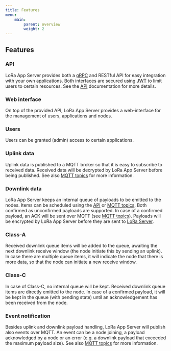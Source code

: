 ```yaml
---
title: Features
menu:
    main:
        parent: overview
        weight: 2
---
```


## Features

### API

LoRa App Server provides both a [gRPC](http://www.grpc.io) and RESTful API for
easy integration with your own applications. Both interfaces are secured
using [JWT](http://jwt.io/) to limit users to certain resources. See
the [API](api.md) documentation for more details.

### Web interface

On top of the provided API, LoRa App Server provides a web-interface for the
management of users, applications and nodes.

### Users

Users can be granted (admin) access to certain applications.

### Uplink data

Uplink data is published to a MQTT broker so that it is easy to subscribe
to received data. Received data will be decrypted by LoRa App Server before
being published. See also [MQTT topics](mqtt-topics.md) for more information.

### Downlink data

LoRa App Server keeps an internal queue of payloads to be emitted to the nodes.
Items can be scheduled using the [API](api.md) or
[MQTT topics](mqtt-topics.md). Both confirmed as unconfirmed payloads are
supported. In case of a confirmed payload, an ACK will be sent over MQTT
(see [MQTT topics](mqtt-topics.md)). Payloads will be encrypted by LoRa App
Server before they are sent to [LoRa Server](https://docs.loraserver.io/loraserver/).

### Class-A

Received downlink queue items will be added to the queue, awaiting the next
downlink receive window (the node initiate this by sending an uplink). In
case there are multiple queue items, it will indicate the node that there
is more data, so that the node can initiate a new receive window.

### Class-C

In case of Class-C, no internal queue will be kept. Received downlink queue
items are directly emitted to the node. In case of a confirmed payload, it will
be kept in the queue (with pending state) until an acknowledgement has been
received from the node.

### Event notification

Besides uplink and downlink payload handling, LoRa App Server will publish also
events over MQTT. An event can be a node joining, a payload acknowledged by
a node or an error (e.g. a downlink payload that exceeded the maximum payload
size). See also [MQTT topics](mqtt-topics.md) for more information.

